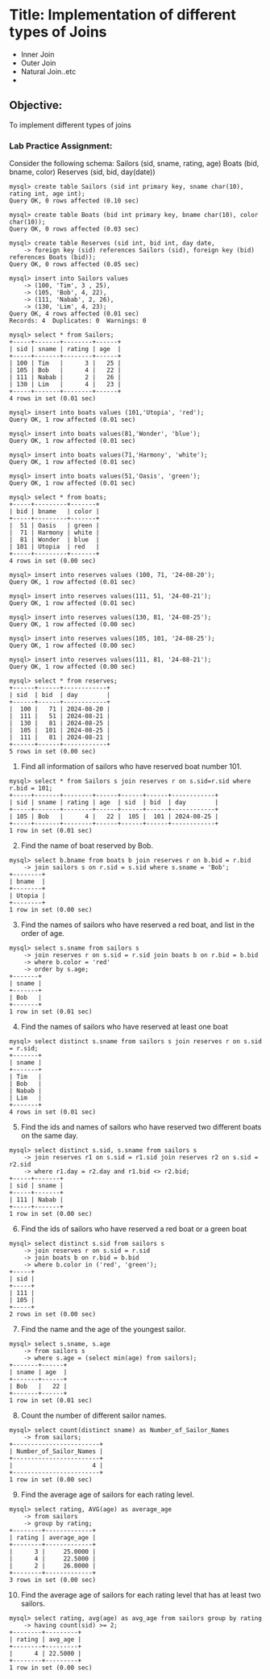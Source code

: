 # Title: Implementation of different types of Joins
- Inner Join
- Outer Join
- Natural Join..etc
- 
## Objective:
To implement different types of joins

### Lab Practice Assignment:
Consider the following schema:
    Sailors (sid, sname, rating, age)
    Boats (bid, bname, color)
    Reserves (sid, bid, day(date))

```
mysql> create table Sailors (sid int primary key, sname char(10), rating int, age int);
Query OK, 0 rows affected (0.10 sec)

mysql> create table Boats (bid int primary key, bname char(10), color char(10));
Query OK, 0 rows affected (0.03 sec)

mysql> create table Reserves (sid int, bid int, day date,
    -> foreign key (sid) references Sailors (sid), foreign key (bid) references Boats (bid));
Query OK, 0 rows affected (0.05 sec)

mysql> insert into Sailors values
    -> (100, 'Tim', 3 , 25),
    -> (105, 'Bob', 4, 22),
    -> (111, 'Nabab', 2, 26),
    -> (130, 'Lim', 4, 23);
Query OK, 4 rows affected (0.01 sec)
Records: 4  Duplicates: 0  Warnings: 0

mysql> select * from Sailors;
+-----+-------+--------+------+
| sid | sname | rating | age  |
+-----+-------+--------+------+
| 100 | Tim   |      3 |   25 |
| 105 | Bob   |      4 |   22 |
| 111 | Nabab |      2 |   26 |
| 130 | Lim   |      4 |   23 |
+-----+-------+--------+------+
4 rows in set (0.01 sec)

mysql> insert into boats values (101,'Utopia', 'red');
Query OK, 1 row affected (0.01 sec)

mysql> insert into boats values(81,'Wonder', 'blue');
Query OK, 1 row affected (0.01 sec)

mysql> insert into boats values(71,'Harmony', 'white');
Query OK, 1 row affected (0.01 sec)

mysql> insert into boats values(51,'Oasis', 'green');
Query OK, 1 row affected (0.01 sec)

mysql> select * from boats;
+-----+---------+-------+
| bid | bname   | color |
+-----+---------+-------+
|  51 | Oasis   | green |
|  71 | Harmony | white |
|  81 | Wonder  | blue  |
| 101 | Utopia  | red   |
+-----+---------+-------+
4 rows in set (0.00 sec)

mysql> insert into reserves values (100, 71, '24-08-20');
Query OK, 1 row affected (0.01 sec)

mysql> insert into reserves values(111, 51, '24-08-21');
Query OK, 1 row affected (0.01 sec)

mysql> insert into reserves values(130, 81, '24-08-25');
Query OK, 1 row affected (0.00 sec)

mysql> insert into reserves values(105, 101, '24-08-25');
Query OK, 1 row affected (0.00 sec)

mysql> insert into reserves values(111, 81, '24-08-21');
Query OK, 1 row affected (0.00 sec)

mysql> select * from reserves;
+------+------+------------+
| sid  | bid  | day        |
+------+------+------------+
|  100 |   71 | 2024-08-20 |
|  111 |   51 | 2024-08-21 |
|  130 |   81 | 2024-08-25 |
|  105 |  101 | 2024-08-25 |
|  111 |   81 | 2024-08-21 |
+------+------+------------+
5 rows in set (0.00 sec)

```
1. Find all information of sailors who have reserved boat number 101.
```
mysql> select * from Sailors s join reserves r on s.sid=r.sid where r.bid = 101;
+-----+-------+--------+------+------+------+------------+
| sid | sname | rating | age  | sid  | bid  | day        |
+-----+-------+--------+------+------+------+------------+
| 105 | Bob   |      4 |   22 |  105 |  101 | 2024-08-25 |
+-----+-------+--------+------+------+------+------------+
1 row in set (0.01 sec)
```
2. Find the name of boat reserved by Bob.
```
mysql> select b.bname from boats b join reserves r on b.bid = r.bid
    -> join sailors s on r.sid = s.sid where s.sname = 'Bob';
+--------+
| bname  |
+--------+
| Utopia |
+--------+
1 row in set (0.00 sec)
```
3. Find the names of sailors who have reserved a red boat, and list in the order of age.
```
mysql> select s.sname from sailors s
    -> join reserves r on s.sid = r.sid join boats b on r.bid = b.bid
    -> where b.color = 'red'
    -> order by s.age;
+-------+
| sname |
+-------+
| Bob   |
+-------+
1 row in set (0.01 sec)
```
4. Find the names of sailors who have reserved at least one boat
```
mysql> select distinct s.sname from sailors s join reserves r on s.sid = r.sid;
+-------+
| sname |
+-------+
| Tim   |
| Bob   |
| Nabab |
| Lim   |
+-------+
4 rows in set (0.01 sec)
```
5. Find the ids and names of sailors who have reserved two different boats on the same day.
```
mysql> select distinct s.sid, s.sname from sailors s
    -> join reserves r1 on s.sid = r1.sid join reserves r2 on s.sid = r2.sid
    -> where r1.day = r2.day and r1.bid <> r2.bid;
+-----+-------+
| sid | sname |
+-----+-------+
| 111 | Nabab |
+-----+-------+
1 row in set (0.00 sec)
```
6. Find the ids of sailors who have reserved a red boat or a green boat
```
mysql> select distinct s.sid from sailors s
    -> join reserves r on s.sid = r.sid
    -> join boats b on r.bid = b.bid
    -> where b.color in ('red', 'green');
+-----+
| sid |
+-----+
| 111 |
| 105 |
+-----+
2 rows in set (0.00 sec)
```
7. Find the name and the age of the youngest sailor.
```
mysql> select s.sname, s.age
    -> from sailors s
    -> where s.age = (select min(age) from sailors);
+-------+------+
| sname | age  |
+-------+------+
| Bob   |   22 |
+-------+------+
1 row in set (0.01 sec)
```
8. Count the number of different sailor names.
```
mysql> select count(distinct sname) as Number_of_Sailor_Names
    -> from sailors;
+------------------------+
| Number_of_Sailor_Names |
+------------------------+
|                      4 |
+------------------------+
1 row in set (0.00 sec)
```
9. Find the average age of sailors for each rating level.
```
mysql> select rating, AVG(age) as average_age
    -> from sailors
    -> group by rating;
+--------+-------------+
| rating | average_age |
+--------+-------------+
|      3 |     25.0000 |
|      4 |     22.5000 |
|      2 |     26.0000 |
+--------+-------------+
3 rows in set (0.00 sec)
```
10. Find the average age of sailors for each rating level that has at least two sailors.
```
mysql> select rating, avg(age) as avg_age from sailors group by rating
    -> having count(sid) >= 2;
+--------+---------+
| rating | avg_age |
+--------+---------+
|      4 | 22.5000 |
+--------+---------+
1 row in set (0.00 sec)
```
